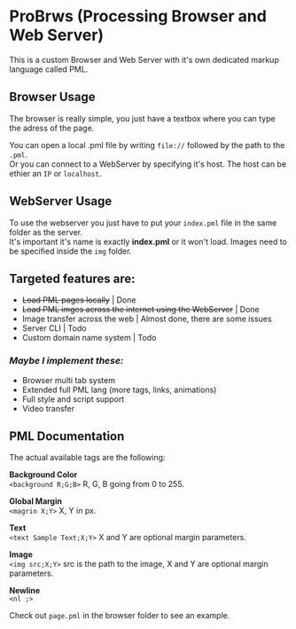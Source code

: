 # ProBrws (Processing Browser and Web Server)
This is a custom Browser and Web Server with it's own dedicated markup language called PML.

## Browser Usage
The browser is really simple, you just have a textbox where you can type the adress of the page.

You can open a local .pml file by writing `file://` followed by the path to the `.pml`.  
Or you can connect to a WebServer by specifying it's host. The host can be ethier an `IP` or `localhost`.

## WebServer Usage
To use the webserver you just have to put your `index.pml` file in the same folder as the server.  
It's important it's name is exactly **index.pml** or it won't load. Images need to be specified inside the `img` folder.

## Targeted features are:
- ~~Load PML pages locally~~ | Done
- ~~Load PML imges across the internet using the WebServer~~ | Done
- Image transfer across the web | Almost done, there are some issues
- Server CLI | Todo
- Custom domain name system | Todo

### *Maybe I implement these:*
- Browser multi tab system
- Extended full PML lang (more tags, links, animations)
- Full style and script support
- Video transfer

## PML Documentation

The actual available tags are the following:

**Background Color**  
`<background R;G;B>` R, G, B going from 0 to 255.

**Global Margin**  
`<magrin X;Y>` X, Y in px.

**Text**  
`<text Sample Text;X;Y>` X and Y are optional margin parameters.

**Image**  
`<img src;X;Y>` src is the path to the image, X and Y are optional margin parameters.

**Newline**  
`<nl ;>`

Check out `page.pml` in the browser folder to see an example.
